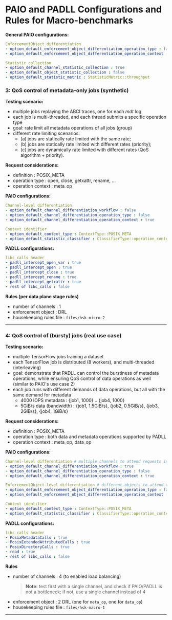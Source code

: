 # PAIO and PADLL Configurations and Rules for Macro-benchmarks

**General PAIO configurations:**
```yaml
EnforcementObject differentiation
- option_default_enforcement_object_differentiation_operation_type : false
- option_default_enforcement_object_differentiation_operation_context : false

Statistic collection
- option_default_channel_statistic_collection : true
- option_default_object_statistic_collection : false
- option_default_statistic_metric : StatisticMetric::throughput
```

### 3: QoS control of metadata-only jobs (synthetic)
**Testing scenario:**
- multiple jobs replaying the ABCI traces, one for each *mdt* log
- each job is multi-threaded, and each thread submits a specific operation type
- goal: rate limit all metadata operations of all jobs (group)
- different rate limiting scenarios:
    - (a) jobs are statically rate limited with the same rate;
    - (b) jobs are statically rate limited with different rates (priority);
    - (c) jobs are dynamically rate limited with different rates (QoS algorithm + priority).

**Request considerations:**
- definition : POSIX_META
- operation type : open, close, getxattr, rename, ...
- operation context : meta_op

**PAIO configurations:**
```yaml
Channel-level differentiation
- option_default_channel_differentiation_workflow : false
- option_default_channel_differentiation_operation_type : false
- option_default_channel_differentiation_operation_context : true

Context identifier
- option_default_context_type : ContextType::POSIX_META
- option_default_statistic_classifier : ClassifierType::operation_context
```

**PADLL configurations:**
```yaml
libc_calls header
- padll_intercept_open_var : true
- padll_intercept_open : true
- padll_intercept_close : true
- padll_intercept_rename : true
- padll_intercept_getxattr : true
- rest of libc_calls : false
```

**Rules (per data plane stage rules)**
- number of channels : 1
- enforcement object : DRL
- housekeeping rules file : `files/hsk-micro-2`

---

### 4: QoS control of (bursty) jobs (real use case)
**Testing scenario:**
- multiple TensorFlow jobs training a dataset
- each TensorFlow job is distributed (8 workers), and multi-threaded (interleaving)
- goal: demonstrate that PADLL can control the burstiness of metadata operations, while ensuring QoS control of data operations as well (similar to PAIO's use case 2)
- each job runs with different demands of data operations, but all with the same demand for metadata
    - 4000 IOPS metadata : {job1, 1000} .. {job4, 1000}
    - 5GiB/s data (bandwidth) : {job1, 1.5GiB/s}, {job2, 0.5GiB/s}, {job3, 2GiB/s}, {job4, 1GiB/s}

**Request considerations:**
- definition : POSIX_META
- operation type : both data and metadata operations supported by PADLL
- operation context : meta_op, data_op

**PAIO configurations:**
```yaml
Channel-level differentiation # multiple channels to attend requests in parallel
- option_default_channel_differentiation_workflow : true
- option_default_channel_differentiation_operation_type : false
- option_default_channel_differentiation_operation_context : true

EnforcementObject-level differentiation # different objects to attend data and metadata requests
- option_default_enforcement_object_differentiation_operation_type : false
- option_default_enforcement_object_differentiation_operation_context : true

Context identifier
- option_default_context_type : ContextType::POSIX_META
- option_default_statistic_classifier : ClassifierType::operation_context
```

**PADLL configurations:**
```yaml
libc_calls header
- PosixMetadataCalls : true
- PosixExtendedAttributedCalls : true
- PosixDirectoryCalls : true
- read : true
- rest of libc_calls : false
```

**Rules**
- number of channels : 4 (to enabled load balancing)
    > **Note:** test first with a single channel, and check if PAIO/PADLL is not a bottleneck; if not, use a single channel instead of 4
- enforcement object : 2 DRL (one for `meta_op`, one for `data_op`)
- housekeeping rules file : `files/hsk-macro-1`

---



